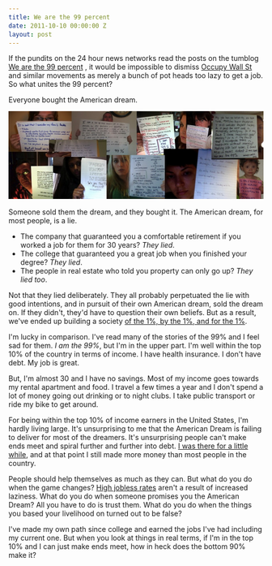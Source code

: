 ```yaml
---
title: We are the 99 percent
date: 2011-10-10 00:00:00 Z
layout: post
---
```


If the pundits on the 24 hour news networks read the posts on the tumblog [We are the 99 percent](http://wearethe99percent.tumblr.com/) , it would be impossible to dismiss [Occupy Wall St](http://occupywallst.org/) and similar movements as merely a bunch of pot heads too lazy to get a job. So what unites the 99 percent? 

Everyone bought the American dream. 

[![We are the 99 Percent](/images/We-Are-The-99-Percent.jpg)](http://wearethe99percent.tumblr.com/)

Someone sold them the dream, and they bought it. The American dream, for most people, is a lie. 

* The company that guaranteed you a comfortable retirement if you worked a job for them for 30 years? *They lied*. 
* The college that guaranteed you a great job when you finished your degree? *They lied*. 
* The people in real estate who told you property can only go up? *They lied too*.

Not that they lied deliberately. They all probably perpetuated the lie with good intentions, and
in pursuit of their own American dream, sold the dream on. If they
didn't, they'd have to question their own beliefs. But as a result, we've ended up
building a society [of the 1%, by the 1%, and for the 1%](http://www.vanityfair.com/society/features/2011/05/top-one-percent-201105).

I'm lucky in comparison. I've read many of the stories of the 99% and I feel sad for them. *I am the 99%*, but I'm in the upper part. I'm well within the top 10% of the country in terms of income. I have health insurance. I don't have debt. My job is great.

But, I'm almost 30 and I have no savings. Most of my income goes towards my rental apartment and food. I travel a few times a year and I don't spend a lot of money going out drinking or to night clubs. I take public transport or ride my bike to get around.

For being within the top 10% of income earners in the United States, I'm hardly living large. It's unsurprising to me that the American Dream is failing to deliver for most of the dreamers. It's unsurprising people can't make ends meet and spiral further and further into debt. [I was there for a little while](/debt.html), and at that point I still made more money than most people in the country.

People should help themselves as much as they can. But what do you do when the game changes? [High jobless rates](https://plus.google.com/103473970185401613274/posts) aren't a result of increased laziness. What do you do when someone promises you the American Dream? All you have to do is trust them. What do you do when the things you based your livelihood on turned out to be false? 

I've made my own path since college and earned the jobs I've had including my current one. But when you look at things in real terms, if I'm in the top 10% and I can just make ends meet, how in heck does the bottom 90% make it?

